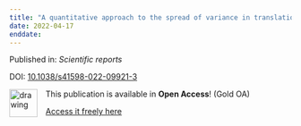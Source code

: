 ```yaml
---
title: "A quantitative approach to the spread of variance in translational research using Monte Carlo simulation."
date: 2022-04-17
enddate:
---
```


Published in: *Scientific reports*

DOI: [10.1038/s41598-022-09921-3](https://doi.org/10.1038/s41598-022-09921-3)

<img src="https://upload.wikimedia.org/wikipedia/commons/thumb/7/77/Open_Access_logo_PLoS_transparent.svg/800px-Open_Access_logo_PLoS_transparent.svg.png" alt="drawing" width="50" align="left"/> &nbsp;&nbsp;&nbsp;This publication is available in **Open Access**! (Gold OA)

&nbsp;&nbsp;&nbsp;<a href="https://www.nature.com/articles/s41598-022-09921-3.pdf">Access it freely here</a>

